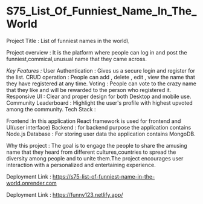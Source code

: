 # S75_List_Of_Funniest_Name_In_The_World
Project Title : List of funniest names in the world\

Project overview :
It is the platform where people can log in and post the funniest,commical,unusual name that they came across.

*Key Features :*
User Authentication : Gives us a secure login and register for the list.
CRUD operation : People can add , delete , edit , view the name that they have registered at any time.
Voting : People can vote to the crazy name that they like and will be rewarded to the person who registered it.
Responsive UI : Clear and proper design for both Desktop and mobile use.
Community Leaderboard : Highlight the user's profile with highest upvoted among the community.
Tech Stack :

Frontend :In this application React framework is used for frontend and UI(user interface)
Backend : for backend purpose the application contains Node.js
Database : For storing user data the application contains MongoDB.

Why this project :
The goal is to engage the people to share the amusing name that they heard from different cultures,countries to spread the diversity among people and to unite them.The project encourages user interaction with a personalized and entertaining experience.




Deployment Link : https://s75-list-of-funniest-name-in-the-world.onrender.com


Deployment Link : https://funny123.netlify.app/

